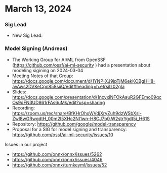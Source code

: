 # March 13, 2024

### Sig Lead

* New Sig Lead: 

### Model Signing (Andreas)

* The Working Group for AI/ML from OpenSSF (https://github.com/ossf/ai-ml-security )  had a presentation about modeling sigining on 2024-03-04
* Meeting Notes of that Group: https://docs.google.com/document/d/1YNP-XJ9jpTjM6ekKOBgHH8-avAws2DVKeCpn858siiQ/edit#heading=h.etrsjlz02gla
* Slides: https://docs.google.com/presentation/d/1ncyxiNFOkAauR2GFEmo09qcOs9dFN3UD861rFAs6uMk/edit?usp=sharing
* Recording: https://zoom.us/rec/share/BfKHrOhxWVdjXryZuh9dzWSbXsi-Zwl8wGRwgdtH_00m2I5XHc2NI1wn-H8CJ7b0.W2strYgdt5i_H61S
* Repository: https://github.com/google/model-transparency
* Proposal for a SIG for model signing and transparency: https://github.com/ossf/ai-ml-security/issues/10 

Issues in our project

* https://github.com/onnx/onnx/issues/5262
* https://github.com/onnx/onnx/issues/4046
* https://github.com/onnx/turnkeyml/issues/52
